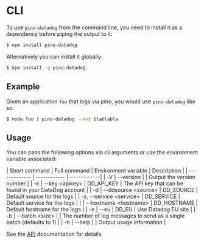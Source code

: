 # CLI

To use `pino-datadog` from the command line, you need to install it as a dependency before piping the output to it:

```bash
$ npm install pino-datadog
```

Alternatively you can install it globally:

```bash
$ npm install -g pino-datadog
```

## Example

Given an application `foo` that logs via pino, you would use `pino-datadog` like so:

```bash
$ node foo | pino-datadog --key blablabla
```

## Usage

You can pass the following options via cli arguments or use the environment variable associated:

| Short command | Full command | Environment variable | Description |
| ------------- | ------------ |-------------|
| -V | --version | | Output the version number |
| -k | --key &lt;apikey&gt; | DD_API_KEY | The API key that can be found in your DataDog account |
| -d | --ddsource &lt;source&gt; | DD_SOURCE | Default source for the logs |
| -s, --service &lt;service&gt; | DD_SERVICE | Default service for the logs |
| | --hostname &lt;hostname&gt; | DD_HOSTNAME | Default hostname for the logs |
| -e | --eu | DD_EU | Use Datadog EU site |
| -b | --batch &lt;size&gt; | | The number of log messages to send as a single batch (defaults to 1) |
| -h | --help | | Output usage information |

See the [API](./API.md) documentation for details.
